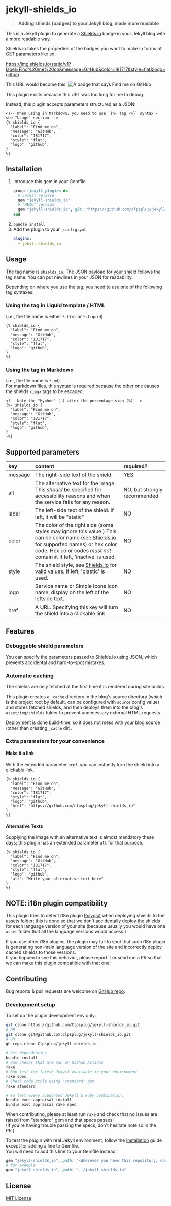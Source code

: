 # jekyll-shields_io

> **Adding shields (badges) to your Jekyll blog, made more readable**

This is a Jekyll plugin to generate a [Shields.io](https://shields.io) badge in your Jekyll blog
with a more readable way.

Shields.io takes the properties of the badges you want to make in forms of GET parameters like so:

https://img.shields.io/static/v1?label=Find%20me%20on&message=GitHub&color=181717&style=flat&logo=github

This URL would become this:
![A badge that says Find me on GitHub](https://img.shields.io/static/v1?label=Find%20me%20on&message=GitHub&color=181717&style=flat&logo=github)

This plugin exists because this URL was too long for me to debug.

Instead, this plugin accepts parameters structured as a JSON:

```liquid
<!-- When using in Markdown, you need to use `{%- tag -%}` syntax - see "Usage" section -->
{% shields_io {
  "label": "Find me on",
  "message": "GitHub",
  "color": "181717",
  "style": "flat",
  "logo": "github",
}
%}
```

## Installation

1. Introduce this gem in your Gemfile
    ```ruby
    group :jekyll_plugins do
      # Latest release
      gem "jekyll-shields_io"
      # "HEAD" version
      gem "jekyll-shields_io", git: "https://github.com/clpsplug/jekyll-shields_io", branch: "base"
    end
    ```
2. `bundle install`
3. Add the plugin to your `_config.yml`
    ```yaml
    plugins:
      - jekyll-shields_io
    ```

## Usage

The tag name is `shields_io`.
The JSON payload for your shield follows the tag name.
You can put newlines in your JSON for readability.

Depending on where you use the tag, you need to use one of the following tag syntaxes:

### Using the tag in Liquid template / HTML
(i.e., the file name is either `*.html` or `*.liquid`)
```liquid
{% shields_io {
  "label": "Find me on",
  "message": "GitHub",
  "color": "181717",
  "style": "flat",
  "logo": "github",
}
%}
```

### Using the tag in Markdown
(i.e., the file name is `*.md`)  
For markdown files, this syntax is required because the other one causes the shields `<img>` tags to be escaped.
```liquid
<!-- Note the "hyphen" (-) after the percentage sign (%) -->
{%- shields_io {
  "label": "Find me on",
  "message": "GitHub",
  "color": "181717",
  "style": "flat",
  "logo": "github",
}
-%}
```

## Supported parameters

| key     | content                                                                                                                                                                                                                                     | required?                    |
|:--------|:--------------------------------------------------------------------------------------------------------------------------------------------------------------------------------------------------------------------------------------------|:-----------------------------|
| message | The right-side text of the shield.                                                                                                                                                                                                          | YES                          |
| alt     | The alternative text for the image. This _should_ be specified for accessibility reasons and when the service fails for any reason.                                                                                                         | NO, but strongly recommended |
| label   | The left-side text of the shield. If left, it will be "static"                                                                                                                                                                              | NO                           |
| color   | The color of the right side (some styles may ignore this value.) This can be color name (see [Shields.io](https://shields.io/) for supported names) or hex color code. Hex color codes _must not_ contain `#`. If left, 'inactive' is used. | NO                           |
| style   | The shield style, see [Shields.io](https://shields.io) for valid values. If left, 'plastic' is used.                                                                                                                                        | NO                           |
| logo    | Service name or Simple Icons icon name; display on the left of the leftside text.                                                                                                                                                           | NO                           |
| href    | A URL. Specifying this key will turn the shield into a clickable link                                                                                                                                                                       | NO                           |

## Features

### Debuggable shield parameters

You can specify the parameters passed to Shields.io using JSON,
which prevents accidental and hard-to-spot mistakes.

### Automatic caching

The shields are only fetched at the first time it is rendered during site builds.  

This plugin creates a `_cache` directory in the blog's source directory
(which is the project root by default, can be configured with `source` config value)
and stores fetched shields, and then deploys them into the blog's `asset/img/shields` folder
to prevent unnecessary external HTML requests.

Deployment is done build-time, so it does not mess with your blog source
(other than creating `_cache` dir).

### Extra parameters for your convenience

#### Make it a link

With the extended parameter `href`, you can instantly turn the shield
into a clickable link.

```liquid
{% shields_io {
  "label": "Find me on",
  "message": "GitHub",
  "color": "181717",
  "style": "flat",
  "logo": "github",
  "href": "https://github.com/clpsplug/jekyll-shields_io"
}
%}
```

#### Alternative Texts

Supplying the image with an alternative text is almost mandatory these days;
this plugin has an extended parameter `alt` for that purpose.

```liquid
{% shields_io {
  "label": "Find me on",
  "message": "GitHub",
  "color": "181717",
  "style": "flat",
  "logo": "github",
  "alt": "Write your alternative text here"
}
%}
```

## NOTE: i18n plugin compatibility

This plugin tries to detect i18n plugin [Polyglot](https://github.com/untra/polyglot) when deploying shields to the assets folder;
this is done so that we don't accidentally deploy the shields for each language version of your site
(because usually you would have one `asset` folder that all the language versions would access.)  

If you use other i18n plugins, the plugin may fail to spot that such i18n plugin is generating non-main language version of the site
and incorrectly deploy cached shields to those versions.  
If you happen to see this behavior, please report it or send me a PR so that we can make this plugin compatible with that one!

## Contributing

Bug reports & pull requests are welcome on [GitHub repo](https://github.com/clpsplug/jekyll-shields_io).

### Development setup

To set up the plugin development env only:
```sh
git clone https://github.com/Clpsplug/jekyll-shields_io.git
# OR
git clone git@github.com:Clpsplug/jekyll-shields_io.git
# OR 
gh repo clone Clpsplug/jekyll-shields_io

# Get dependencies
bundle install
# Run checks that are run on Github Actions
rake
# Run test for latest Jekyll available in your environment
rake spec
# Check code style using "standard" gem
rake standard

# To test every supported Jekyll & Ruby combination:
bundle exec appraisal install
bundle exec appraisal rake spec
```

When contributing, please at least run `rake` and check that 
no issues are raised from "standard" gem and that specs passes!  
(If you're having trouble passing the specs, don't hesitate note so in the PR.)

To test the plugin with real Jekyll environment, 
follow the [Installation](#installation) guide except for adding a line to Gemfile.  
You will need to add this line to your Gemfile instead:
```ruby
gem "jekyll-shields_io", path: "<Wherever you have this repository, can be relative path>"
# for example
gem "jekyll-shields_io", path: "../jekyll-shields_io"
```

## License

[MIT License](https://opensource.org/licenses/MIT)
